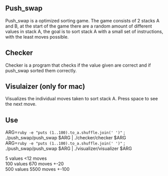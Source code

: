 ## Push_swap
Push_swap is a optimized sorting game. The game consists of 2 stacks A and B,
at the start of the game there are a random amount of different values in stack A,
the goal is to sort stack A with a small set of instructions, with the least moves possible.

## Checker
Checker is a program that checks if the value given are correct and if push_swap sorted them correctly.

## Visulaizer (only for mac)
Visualizes the individual moves taken to sort stack A.
Press space to see the next move.

## Use
ARG=`ruby -e "puts (1..100).to_a.shuffle.join(' ')"` ; ./push_swap/push_swap $ARG | ./checker/checker $ARG <br/>
ARG=`ruby -e "puts (1..100).to_a.shuffle.join(' ')"` ; ./push_swap/push_swap $ARG | ./visualizer/visualizer $ARG <br/>

5 values <12 moves <br/>
100 values 670 moves +-20 <br/>
500 values 5500 moves +-100 <br/>
